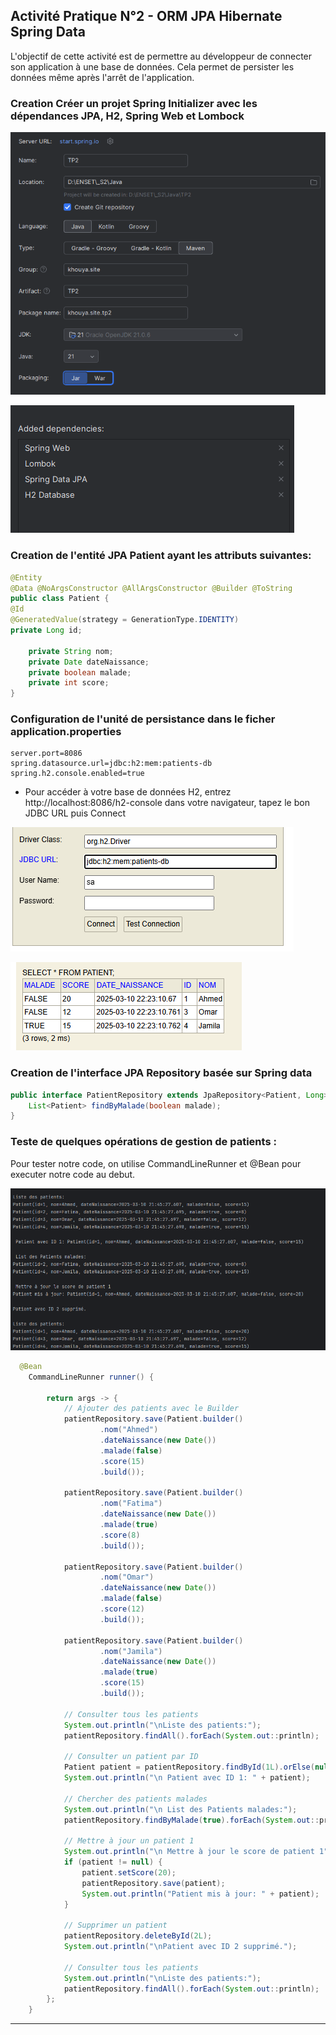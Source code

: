 ## Activité Pratique N°2 - ORM JPA Hibernate Spring Data

L'objectif de cette activité est de permettre au développeur de connecter son application à une base de données. Cela permet de persister les données même après l'arrêt de l'application.

### Creation Créer un projet Spring Initializer avec les dépendances JPA, H2, Spring Web et Lombock
![img_1.png](img_1.png)

![img.png](img.png)
### Creation de l'entité JPA Patient ayant les attributs suivantes:
```java
@Entity
@Data @NoArgsConstructor @AllArgsConstructor @Builder @ToString
public class Patient {
@Id
@GeneratedValue(strategy = GenerationType.IDENTITY)
private Long id;

    private String nom;
    private Date dateNaissance;
    private boolean malade;
    private int score;
}
```
### Configuration de l'unité de persistance dans le ficher application.properties
```properties
server.port=8086
spring.datasource.url=jdbc:h2:mem:patients-db
spring.h2.console.enabled=true
```
- Pour accéder à votre base de données H2, entrez http://localhost:8086/h2-console dans votre navigateur, tapez le bon JDBC URL puis Connect

![img_4.png](img_4.png)

![img_3.png](img_3.png)
### Creation de l'interface JPA Repository basée sur Spring data
```java
public interface PatientRepository extends JpaRepository<Patient, Long> {
    List<Patient> findByMalade(boolean malade);
}
```

### Teste de quelques opérations de gestion de patients :
Pour tester notre code, on utilise CommandLineRunner et @Bean pour executer notre code au debut.
 
![img_2.png](img_2.png)

```java
  @Bean
    CommandLineRunner runner() {

        return args -> {
            // Ajouter des patients avec le Builder
            patientRepository.save(Patient.builder()
                    .nom("Ahmed")
                    .dateNaissance(new Date())
                    .malade(false)
                    .score(15)
                    .build());

            patientRepository.save(Patient.builder()
                    .nom("Fatima")
                    .dateNaissance(new Date())
                    .malade(true)
                    .score(8)
                    .build());

            patientRepository.save(Patient.builder()
                    .nom("Omar")
                    .dateNaissance(new Date())
                    .malade(false)
                    .score(12)
                    .build());

            patientRepository.save(Patient.builder()
                    .nom("Jamila")
                    .dateNaissance(new Date())
                    .malade(true)
                    .score(15)
                    .build());

            // Consulter tous les patients
            System.out.println("\nListe des patients:");
            patientRepository.findAll().forEach(System.out::println);

            // Consulter un patient par ID
            Patient patient = patientRepository.findById(1L).orElse(null);
            System.out.println("\n Patient avec ID 1: " + patient);

            // Chercher des patients malades
            System.out.println("\n List des Patients malades:");
            patientRepository.findByMalade(true).forEach(System.out::println);

            // Mettre à jour un patient 1
            System.out.println("\n Mettre à jour le score de patient 1");
            if (patient != null) {
                patient.setScore(20);
                patientRepository.save(patient);
                System.out.println("Patient mis à jour: " + patient);
            }

            // Supprimer un patient
            patientRepository.deleteById(2L);
            System.out.println("\nPatient avec ID 2 supprimé.");

            // Consulter tous les patients
            System.out.println("\nListe des patients:");
            patientRepository.findAll().forEach(System.out::println);
        };
    }
```
---
